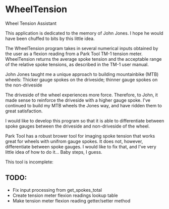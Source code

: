 # WheelTension
Wheel Tension Assistant

This application is dedicated to the memory of John Jones. I hope he would have been chuffed to bits by this little idea.

The WheelTension program takes in several numerical inputs obtained by the user as a flexion reading from a Park Tool TM-1 tension meter. WheelTension returns the average spoke tension and the acceptable range of the relative spoke tensions, as described in the TM-1 user manual. 

John Jones taught me a unique approach to building mountainbike (MTB) wheels: Thicker gauge spokes on the driveside; thinner gauge spokes on the non-driveside

The driveside of the wheel experiences more force. Therefore, to John, it made sense to reinforce the driveside with a higher gauge spoke.  I've continued to build my MTB wheels the Jones way, and have ridden them to great satisfaction.

I would like to develop this program so that it is able to differentiate between spoke gauges between the driveside and non-driveside of the wheel.

Park Tool has a robust brower tool for imaging spoke tension that works great for wheels with unifrom gauge spokes. It does not, however, differentiate between  spoke gauges. I would like to fix that, and I've very little idea of how to do it... Baby steps, I guess.


This tool is incomplete:

## TODO:
- Fix input processing from get_spokes_total 
- Create tension meter flexion readings lookup table
- Make tension meter flexion reading getter/setter method

